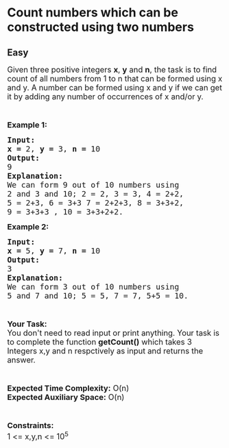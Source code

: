 # Count numbers which can be constructed using two numbers
## Easy
<div class="problems_problem_content__Xm_eO"><p><span style="font-size:18px">Given three positive integers <strong>x</strong>, <strong>y</strong> and <strong>n</strong>, the task is to find count of all numbers from 1 to n that can be formed using x and y. A number can be formed using x and y if we can get it by adding any number of occurrences of x and/or y.</span></p>

<p>&nbsp;</p>

<p><span style="font-size:18px"><strong>Example 1:</strong></span></p>

<pre><span style="font-size:18px"><strong>Input:</strong></span>
<span style="font-size:18px"><strong>x = </strong>2, <strong>y = </strong>3, <strong>n = </strong>10</span>
<span style="font-size:18px"><strong>Output:</strong></span>
<span style="font-size:18px">9</span>
<span style="font-size:18px"><strong>Explanation:</strong></span>
<span style="font-size:18px">We can form 9 out of 10 numbers using
2 and 3 and 10; 2 = 2, 3 = 3, 4 = 2+2,
5 = 2+3, 6 = 3+3 7 = 2+2+3, 8 = 3+3+2,
9 = 3+3+3 , 10 = 3+3+2+2.</span></pre>

<p><span style="font-size:18px"><strong>Example 2:</strong></span></p>

<pre><span style="font-size:18px"><strong>Input:</strong></span>
<span style="font-size:18px"><strong>x = </strong>5, <strong>y = </strong>7, <strong>n = </strong>10</span>
<span style="font-size:18px"><strong>Output:</strong></span>
<span style="font-size:18px">3</span>
<span style="font-size:18px"><strong>Explanation:</strong></span>
<span style="font-size:18px">We can form 3 out of 10 numbers using
5 and 7 and 10; 5 = 5, 7 = 7, 5+5 = 10.</span></pre>

<p>&nbsp;</p>

<p><span style="font-size:18px"><strong>Your Task:</strong><br>
You don't need to read input or print anything. Your task is to complete the function <strong>getCount()</strong> which takes 3 Integers x,y and n respctively as input and returns the answer.</span></p>

<p>&nbsp;</p>

<p><span style="font-size:18px"><strong>Expected Time Complexity:</strong> O(n)<br>
<strong>Expected Auxiliary Space:</strong> O(n)</span></p>

<p>&nbsp;</p>

<p><span style="font-size:18px"><strong>Constraints:</strong></span><br>
<span style="font-size:18px">1 &lt;= x,y,n &lt;= 10<sup>5</sup></span></p>
</div>